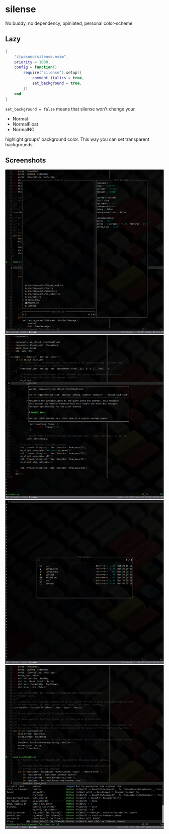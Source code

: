 # silense
No buddy, no dependency, opiniated, personal color-scheme

## Lazy
```lua
{
    "itwasneo/silense.nvim",
    priority = 1000,
    config = function()
        require("silense").setup({
            comment_italics = true,
            set_background = true,
        })
    end
}
```
`set_background = false` means that silense won't change your

- Normal
- NormalFloat
- NormalNC

highlight groups' background color. This way you can set transparent
backgrounds.

## Screenshots
![telescope](./screenshots/telescope.png)
![lsp_hover_document](./screenshots/lsp_hover_document.png)
![telescope_file_browser](./screenshots/telescope_file_browser.png)
![auto_complete](./screenshots/auto_complete.png)

